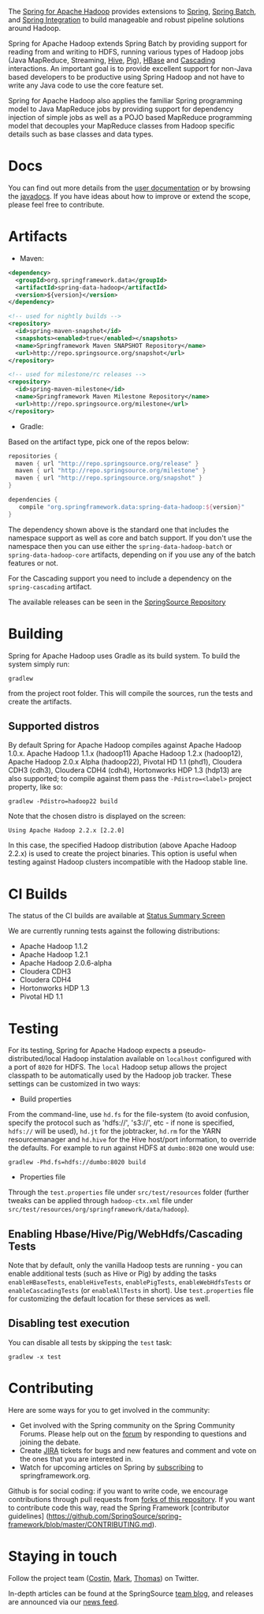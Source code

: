 The [Spring for Apache Hadoop](http://www.springsource.org/spring-data/hadoop) provides extensions to [Spring](http://www.springsource.org/spring-core), [Spring Batch](http://www.springsource.org/spring-batch), and [Spring Integration](http://www.springsource.org/spring-integration) to build manageable and robust pipeline solutions around Hadoop.  

Spring for Apache Hadoop extends Spring Batch by providing support for reading from and writing to HDFS, running various types of Hadoop jobs (Java MapReduce, Streaming, [Hive](http://hive.apache.org),  [Pig](http://pig.apache.org)), [HBase](http://hbase.apache.org) and [Cascading](http://cascading.org) interactions. An important goal is to provide excellent support for non-Java based developers to be productive using Spring Hadoop and not have to write any Java code to use the core feature set.

Spring for Apache Hadoop also applies the familiar Spring programming model to Java MapReduce jobs by providing support for dependency injection of simple jobs as well as a POJO based MapReduce programming model that decouples your MapReduce classes from Hadoop specific details such as base classes and data types.

# Docs

You can find out more details from the [user documentation](http://static.springsource.org/spring-data/hadoop/docs/current/reference/) or by browsing the [javadocs](http://static.springsource.org/spring-data/hadoop/docs/current/api/). If you have ideas about how to improve or extend the scope, please feel free to contribute.

# Artifacts

* Maven:

~~~~~ xml
<dependency>
  <groupId>org.springframework.data</groupId>
  <artifactId>spring-data-hadoop</artifactId>
  <version>${version}</version>
</dependency> 

<!-- used for nightly builds -->
<repository>
  <id>spring-maven-snapshot</id>
  <snapshots><enabled>true</enabled></snapshots>
  <name>Springframework Maven SNAPSHOT Repository</name>
  <url>http://repo.springsource.org/snapshot</url>
</repository> 

<!-- used for milestone/rc releases -->
<repository>
  <id>spring-maven-milestone</id>
  <name>Springframework Maven Milestone Repository</name>
  <url>http://repo.springsource.org/milestone</url>
</repository> 
~~~~~

* Gradle: 

Based on the artifact type, pick one of the repos below:

~~~~~ groovy
repositories {
  maven { url "http://repo.springsource.org/release" }
  maven { url "http://repo.springsource.org/milestone" }
  maven { url "http://repo.springsource.org/snapshot" }
}

dependencies {
   compile "org.springframework.data:spring-data-hadoop:${version}"
}
~~~~~

The dependency shown above is the standard one that includes the namespace support as well as core and batch support. If you don't use the namespace then you can 
use either the `spring-data-hadoop-batch` or `spring-data-hadoop-core` artifacts, depending on if you use any of the batch features or not. 

For the Cascading support you need to include a dependency on the `spring-cascading` artifact.

The available releases can be seen in the [SpringSource Repository](http://repo.springsource.org/simple/libs-milestone/org/springframework/data/spring-data-hadoop/)


# Building

Spring for Apache Hadoop uses Gradle as its build system. To build the system simply run:

    gradlew

from the project root folder. This will compile the sources, run the tests and create the artifacts.

## Supported distros

By default Spring for Apache Hadoop compiles against Apache Hadoop 1.0.x. Apache Hadoop 1.1.x (hadoop11) Apache Hadoop 1.2.x (hadoop12), Apache Hadoop 2.0.x Alpha (hadoop22), Pivotal HD 1.1 (phd1), Cloudera CDH3 (cdh3), Cloudera CDH4 (cdh4), Hortonworks HDP 1.3 (hdp13) are also supported; to compile against them pass the `-Pdistro=<label>` project property, like so:

    gradlew -Pdistro=hadoop22 build
    
Note that the chosen distro is displayed on the screen:

    Using Apache Hadoop 2.2.x [2.2.0]

In this case, the specified Hadoop distribution (above Apache Hadoop 2.2.x) is used to create the project binaries. This option is useful when testing against Hadoop clusters incompatible with the Hadoop stable line.

# CI Builds

The status of the CI builds are available at [Status Summary Screen](https://build.springsource.org/telemetry.action?filter=project&projectKey=SPRINGDATAHADOOP)

We are currently running tests against the following distributions:
* Apache Hadoop 1.1.2
* Apache Hadoop 1.2.1
* Apache Hadoop 2.0.6-alpha
* Cloudera CDH3
* Cloudera CDH4
* Hortonworks HDP 1.3
* Pivotal HD 1.1

# Testing

For its testing, Spring for Apache Hadoop expects a pseudo-distributed/local Hadoop instalation available on `localhost` configured with a port of `8020` for HDFS. The `local` Hadoop setup allows the project classpath to be automatically used by the Hadoop job tracker. These settings can be customized in two ways:

* Build properties

From the command-line, use `hd.fs` for the file-system (to avoid confusion, specify the protocol such as 'hdfs://', 's3://', etc - if none is specified, `hdfs://` will be used), `hd.jt` for the jobtracker, `hd.rm` for the YARN resourcemanager and `hd.hive` for the Hive host/port information, to override the defaults. For example to run against HDFS at `dumbo:8020` one would use:

    gradlew -Phd.fs=hdfs://dumbo:8020 build

* Properties file

Through the `test.properties` file under `src/test/resources` folder (further tweaks can be applied through `hadoop-ctx.xml` file under `src/test/resources/org/springframework/data/hadoop`).

## Enabling Hbase/Hive/Pig/WebHdfs/Cascading Tests
Note that by default, only the vanilla Hadoop tests are running - you can enable additional tests (such as Hive or Pig) by adding the tasks `enableHBaseTests`, `enableHiveTests`, `enablePigTests`, `enableWebHdfsTests` or `enableCascadingTests` (or `enableAllTests` in short). Use `test.properties` file for customizing the default location for these services as well.

## Disabling test execution
You can disable all tests by skipping the `test` task:

    gradlew -x test


# Contributing

Here are some ways for you to get involved in the community:

* Get involved with the Spring community on the Spring Community Forums.  Please help out on the [forum](http://forum.springsource.org/forumdisplay.php?87-Hadoop) by responding to questions and joining the debate.
* Create [JIRA](https://jira.springframework.org/browse/SHDP) tickets for bugs and new features and comment and vote on the ones that you are interested in.  
* Watch for upcoming articles on Spring by [subscribing](http://www.springsource.org/node/feed) to springframework.org.

Github is for social coding: if you want to write code, we encourage contributions through pull requests from [forks of this repository](http://help.github.com/forking/). If you want to contribute code this way, read the Spring Framework [contributor guidelines] (https://github.com/SpringSource/spring-framework/blob/master/CONTRIBUTING.md).

# Staying in touch

Follow the project team ([Costin](http://twitter.com/costinl), [Mark](http://twitter.com/markpollack), [Thomas](http://twitter.com/trisberg)) on Twitter. 

In-depth articles can be found at the SpringSource [team blog](http://blog.springsource.org), and releases are announced via our [news feed](http://www.springsource.org/news-events).
